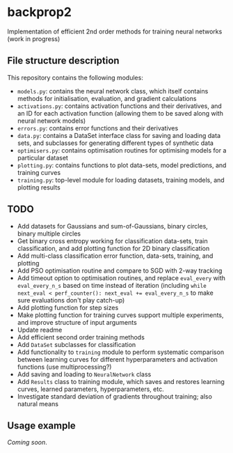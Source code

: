 
# backprop2

Implementation of efficient 2nd order methods for training neural networks (work in progress)

## File structure description

This repository contains the following modules:

- `models.py`: contains the neural network class, which itself contains methods for initialisation, evaluation, and gradient calculations
- `activations.py`: contains activation functions and their derivatives, and an ID for each activation function (allowing them to be saved along with neural network models)
- `errors.py`: contains error functions and their derivatives
- `data.py`: contains a DataSet interface class for saving and loading data sets, and subclasses for generating different types of synthetic data
- `optimisers.py`: contains optimisation routines for optimising models for a particular dataset
- `plotting.py`: contains functions to plot data-sets, model predictions, and training curves
- `training.py`: top-level module for loading datasets, training models, and plotting results

## TODO

- Add datasets for Gaussians and sum-of-Gaussians, binary circles, binary multiple circles
- Get binary cross entropy working for classification data-sets, train classification, and add plotting function for 2D binary classification
- Add multi-class classification error function, data-sets, training, and plotting
- Add PSO optimisation routine and compare to SGD with 2-way tracking
- Add timeout option to optimisation routines, and replace `eval_every` with `eval_every_n_s` based on time instead of iteration (including `while next_eval < perf_counter(): next_eval += eval_every_n_s` to make sure evaluations don't play catch-up)
- Add plotting function for step sizes
- Make plotting function for training curves support multiple experiments, and improve structure of input arguments
- Update readme
- Add efficient second order training methods
- Add `DataSet` subclasses for classification
- Add functionality to `training` module to perform systematic comparison between learning curves for different hyperparameters and activation functions (use multiprocessing?)
- Add saving and loading to `NeuralNetwork` class
- Add `Results` class to training module, which saves and restores learning curves, learned parameters, hyperparameters, etc.
- Investigate standard deviation of gradients throughout training; also natural means

## Usage example

*Coming soon*.
